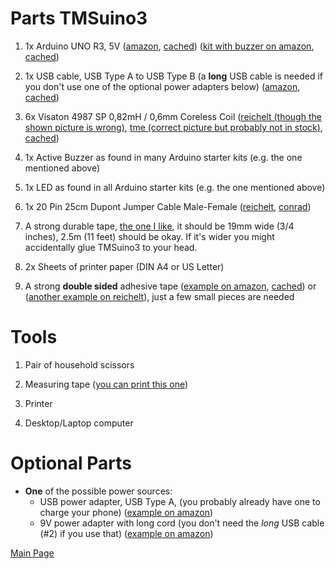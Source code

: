 
# Parts TMSuino3

1. 1x Arduino UNO R3, 5V     ([amazon](https://www.amazon.com/Devbattles-Arduino-Uno-Microcontroller-ATmega328/dp/B01L21Y916/ref=sr_1_1_sspa?s=electronics&ie=UTF8&qid=1518118882&sr=1-1-spons&keywords=arduino+uno+r3&psc=1), [cached](https://web.archive.org/web/20180208194530/https://www.amazon.com/Devbattles-Arduino-Uno-Microcontroller-ATmega328/dp/B01L21Y916/ref=sr_1_1_sspa?s=electronics&ie=UTF8&qid=1518118882&sr=1-1-spons&keywords=arduino+uno+r3&psc=1)) ([kit with buzzer on amazon](https://www.amazon.com/dp/B0731F569M/ref=sspa_dk_detail_1?psc=1&pd_rd_i=B0731F569M&pd_rd_wg=7sTVe&pd_rd_r=4Z0WFD1VZWX4CD7AQCY0&pd_rd_w=sdjvx&keywords=arduino%20uno%20r3), [cached](https://web.archive.org/web/20180208195258/https://www.amazon.com/dp/B0731F569M/ref=sspa_dk_detail_1?psc=1&pd_rd_i=B0731F569M&pd_rd_wg=7sTVe&pd_rd_r=4Z0WFD1VZWX4CD7AQCY0&pd_rd_w=sdjvx&keywords=arduino%20uno%20r3))

2. 1x USB cable, USB Type A to USB Type B (a **long** USB cable is needed if you don't use one of the optional power adapters below)     ([amazon](https://www.amazon.com/UGREEN-Printer-Scanner-Lexmark-Samsung/dp/B00P0FO1P0/ref=sr_1_1_sspa?s=electronics&ie=UTF8&qid=1518119865&sr=1-1-spons&keywords=usb+cable+type+a+to+b&psc=1), [cached](https://web.archive.org/web/20180208195930/https://www.amazon.com/UGREEN-Printer-Scanner-Lexmark-Samsung/dp/B00P0FO1P0/ref=sr_1_1_sspa?s=electronics&ie=UTF8&qid=1518119865&sr=1-1-spons&keywords=usb+cable+type+a+to+b&psc=1))

3. 6x Visaton 4987 SP 0,82mH / 0,6mm Coreless Coil      ([reichelt (though the shown picture is wrong)](https://www.reichelt.de/Spulen-fuer-Weichen/VIS-SP-4987/3/index.html?ACTION=3&GROUPID=3592&ARTICLE=36015&OFFSET=16&SID=93WYsC@qwQATYAAFGAA5A5a34be0f747405e2939f26a29ece6b64&LANGUAGE=EN), [tme (correct picture but probably not in stock)](https://www.tme.eu/en/details/sp-0.82mh37-vs/audio-coils/visaton/4987/), [cached](https://web.archive.org/web/20180208201009/https://www.tme.eu/en/details/sp-0.82mh37-vs/audio-coils/visaton/4987/))

4. 1x Active Buzzer as found in many Arduino starter kits (e.g. the one mentioned above)

5. 1x LED as found in all Arduino starter kits (e.g. the one mentioned above)

6. 1x 20 Pin 25cm Dupont Jumper Cable Male-Female      ([reichelt](https://www.reichelt.de/More-accessories/DEBO-KABELSET/3/index.html?ACTION=3&LA=517&ARTICLE=161046&GROUPID=6671&trstct=lsbght_sldr::176618), [conrad](https://www.conrad.de/de/raspberry-pi-verbindungskabel-rb-cb3-25-1182193.html))

7. A strong durable tape, [the one I like](https://www.conrad.de/de/gewebeklebeband-hellermanntyton-helatape-tex-schwarz-l-x-b-10-m-x-19-mm-kautschuk-inhalt-1-rollen-651840.html "1x HellermanTyton HelaTape Tex 19mm/10m HTAPE-TEX-BK-19X10"), it should be 19mm wide (3/4 inches), 2.5m (11 feet) should be okay. If it's wider you might accidentally glue TMSuino3 to your head.

8. 2x Sheets of printer paper (DIN A4 or US Letter)

9. A strong __double sided__ adhesive tape ([example on amazon](https://www.amazon.de/tesa-56665-00001-00-Bastelband-75m-38mm/dp/B000KJP3QC/ref=sr_1_1?ie=UTF8&qid=1502283426&sr=8-1&keywords=tesa+56665), [cached](https://web.archive.org/web/20180208202939/https://www.amazon.de/tesa-56665-00001-00-Bastelband-75m-38mm/dp/B000KJP3QC/ref=sr_1_1?ie=UTF8&qid=1502283426&sr=8-1&keywords=tesa+56665)) or ([another example on reichelt](https://www.reichelt.de/Mount-Lay/TESA-56170/3/index.html?ACTION=3&GROUPID=6728&ARTICLE=138122&OFFSET=16&SID=93WYsC@qwQATYAAFGAA5A5a34be0f747405e2939f26a29ece6b64&LANGUAGE=EN)), just a few small pieces are needed

# Tools

1. Pair of household scissors 

2. Measuring tape ([you can print this one](../print-patterns/ruler.pdf))

3. Printer

4. Desktop/Laptop computer

# Optional Parts

* __One__ of the possible power sources:
    * USB power adapter, USB Type A, (you probably already have one to charge your phone) ([example on amazon](https://www.amazon.com/dp/B076C6PW2V/ref=sspa_dk_detail_3?psc=1&pd_rd_i=B076C6PW2V&pd_rd_wg=jZSoT&pd_rd_r=XXWJ6R99JVBG0TNE1S4S&pd_rd_w=qhJrq))
    * 9V power adapter with long cord (you don't need the _long_ USB cable (#2) if you use that) ([example on amazon](https://www.amazon.com/dp/B06Y1LF8T5/ref=sspa_dk_detail_5?psc=1&pd_rd_i=B06Y1LF8T5&pd_rd_wg=xk8If&pd_rd_r=A88Z92KCR4S42SE0GE6T&pd_rd_w=VwHxs))

[Main Page](../README.md)
